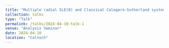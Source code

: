 ```yaml
---
title: "Multiple radial SLE(0) and Classical Calogero-Sutherland system"
collection: talks
type: "Talk"
permalink: /talks/2024-04-10-talk-1
venue: "Analysis Seminar"
date: 2024-04-10
location: "Caltech"
---
```

